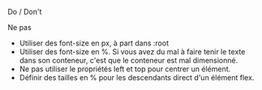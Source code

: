 Do / Don't 

Ne pas
- Utiliser des font-size en px, à part dans :root
- Utiliser des font-size en %. Si vous avez du mal à faire tenir le texte dans son conteneur, c'est que le conteneur est mal dimensionné.
- Ne pas utiliser le propriétés left et top pour centrer un élément.
- Définir des tailles en % pour les descendants direct d'un élément flex.
